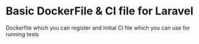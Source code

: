 # Basic DockerFile & CI file for Laravel

Dockerfile which you can register and Initial CI file which you can use for running tests
